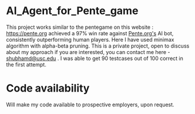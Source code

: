 # AI_Agent_for_Pente_game
This project works similar to the pentegame on this website : https://pente.org 
achieved a 97% win rate against [Pente.org's](https://pente.org/gameServer/mmai/) AI bot, consistently 
outperforming human players.
Here I have used minimax algorithm with alpha-beta pruning.
This is a private project, open to discuss about my approach if you are interested, you can contact me here - shubhamd@usc.edu . I was able to get 90 testcases out of 100 correct in the first attempt. 

# Code availability

Will make my code available to prospective employers, upon request.


